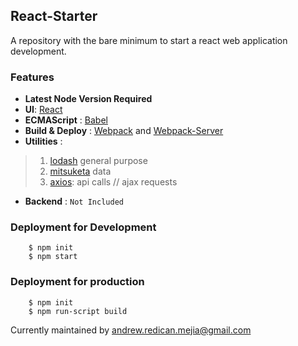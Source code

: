 ## React-Starter
A repository with the bare minimum to start a react web application development.

### Features
+ **Latest Node Version Required**
+ **UI**: [React](https://reactjs.org/)
+ **ECMAScript** : [Babel](https://babeljs.io/)
+ **Build & Deploy** : [Webpack](https://webpack.js.org/) and [Webpack-Server](https://webpack.js.org/configuration/dev-server/)
+ **Utilities**  : 
> 1. [lodash](https://lodash.com/) general purpose
> 2. [mitsuketa](https://github.com/AndrewRedican/mitsuketa) data
> 3. [axios](https://github.com/axios/axios): api calls // ajax requests
+ **Backend** : `Not Included`

### Deployment for Development

```
    $ npm init
    $ npm start
```

### Deployment for production

```
    $ npm init
    $ npm run-script build
```

Currently maintained by andrew.redican.mejia@gmail.com
